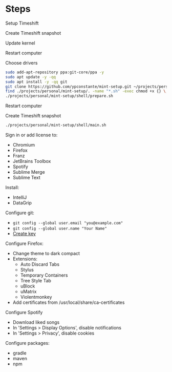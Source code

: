 # Steps

Setup Timeshift

Create Timeshift snapshot

Update kernel

Restart computer

Choose drivers

```sh
sudo add-apt-repository ppa:git-core/ppa -y
sudo apt update -y -qq
sudo apt install -y -qq git
git clone https://github.com/ypconstante/mint-setup.git ~/projects/personal/mint-setup
find ./projects/personal/mint-setup/. -name "*.sh" -exec chmod +x {} \;
./projects/personal/mint-setup/shell/prepare.sh
```

Restart computer

Create Timeshift snapshot

```sh
./projects/personal/mint-setup/shell/main.sh
```

Sign in or add license to:
- Chromium
- Firefox
- Franz
- JetBrains Toolbox
- Spotify
- Sublime Merge
- Sublime Text

Install:
- IntelliJ
- DataGrip


Configure git:
- `git config --global user.email "you@example.com"`
- `git config --global user.name "Your Name"`
- [Create key](https://github.com/ypconstante/mint-setup/wiki#create-ssh-key)

Configure Firefox:
- Change theme to dark compact
- Extensions:
    - Auto Discard Tabs
    - Stylus
    - Temporary Containers
    - Tree Style Tab
    - uBlock
    - uMatrix
    - Violentmonkey
- Add certificates from /usr/local/share/ca-certificates

Configure Spotify
- Download liked songs
- In 'Settings > Display Options', disable notifications
- In 'Settings > Privacy', disable cookies

Configure packages:
- gradle
- maven
- npm
